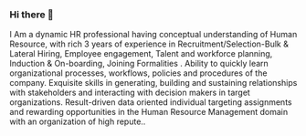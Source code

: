 ### Hi there 👋
 I Am a dynamic HR professional having conceptual understanding of Human Resource, with rich 3 years of experience in Recruitment/Selection-Bulk & Lateral Hiring, Employee engagement, Talent and workforce planning, Induction & On-boarding, Joining Formalities .  Ability to quickly learn organizational processes, workflows, policies and procedures of the company. Exquisite skills in generating, building and sustaining relationships with stakeholders and interacting with decision makers in target organizations. Result-driven data oriented individual targeting assignments and rewarding opportunities in the Human Resource Management domain with an organization of high repute..  




